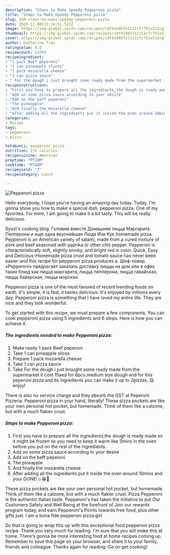 ```yaml
---
description: "Steps to Make Speedy Pepperoni pizza"
title: "Steps to Make Speedy Pepperoni pizza"
slug: 150-steps-to-make-speedy-pepperoni-pizza
date: 2020-11-06T22:34:51.522Z
image: https://img-global.cpcdn.com/recipes/c0f41605fe1111cf/751x532cq70/pepperoni-pizza-recipe-main-photo.jpg
thumbnail: https://img-global.cpcdn.com/recipes/c0f41605fe1111cf/751x532cq70/pepperoni-pizza-recipe-main-photo.jpg
cover: https://img-global.cpcdn.com/recipes/c0f41605fe1111cf/751x532cq70/pepperoni-pizza-recipe-main-photo.jpg
author: Katherine Tran
ratingvalue: 4.8
reviewcount: 14703
recipeingredient:
- "1 pack Beef peperoni"
- "1 can pineapple slices"
- "1 pack mozarella cheese"
- "1 can pizza sauce"
- " For the dough i just brought some ready made from the supermarket it cost 15aed for 6pcsmedium size dough and for this peperoni pizza and its ingredients you can make it up to 2pizzasenjoy"
recipeinstructions:
- "First you have to prepare all the ingredients,the dough is ready made so it might be frozen so you need to keep it warm like 3mins in the oven before you put on the rest of the ingredients.."
- "Add on some pizza sauce according to your desire"
- "Add on the beff peperoni"
- "The pineapple"
- "And finally the mozarella cheese"
- "After adding all the ingredients put it inside the oven around 10mins and your DONE!☺️😁🙂"
categories:
- Recipe
tags:
- pepperoni
- pizza

katakunci: pepperoni pizza 
nutrition: 274 calories
recipecuisine: American
preptime: "PT10M"
cooktime: "PT48M"
recipeyield: "3"
recipecategory: Lunch

---
```



![Pepperoni pizza](https://img-global.cpcdn.com/recipes/c0f41605fe1111cf/751x532cq70/pepperoni-pizza-recipe-main-photo.jpg)

Hello everybody, I hope you're having an amazing day today. Today, I'm gonna show you how to make a special dish, pepperoni pizza. One of my favorites. For mine, I am going to make it a bit tasty. This will be really delicious.

Syuzi&#39;s cooking blog. Готовим вместе Домашняя пицца Маргарита Пепперони и еще одна вкуснейшая Люда Изи Кук homemade pizza. Pepperoni is an American variety of salami, made from a cured mixture of pork and beef seasoned with paprika or other chili pepper. Pepperoni is characteristically soft, slightly smoky, and bright red in color. Quick, Easy and Delicious-Homemade pizza crust and tomato sauce has never been easier-and this recipe for pepperoni pizza produces a. Шеф-повар «Pepperoni» предлагает заказать доставку пиццы на дом или в офис таких блюд как пицца маргарита, пицца пепперони, пицца гавайская, пицца баварская, пицца морская.

Pepperoni pizza is one of the most favored of recent trending foods on earth. It's simple, it is fast, it tastes delicious. It's enjoyed by millions every day. Pepperoni pizza is something that I have loved my entire life. They are nice and they look wonderful.


To get started with this recipe, we must prepare a few components. You can cook pepperoni pizza using 5 ingredients and 6 steps. Here is how you can achieve it.

<!--inarticleads1-->

##### The ingredients needed to make Pepperoni pizza:

1. Make ready 1 pack Beef peperoni
1. Take 1 can pineapple slices
1. Prepare 1 pack mozarella cheese
1. Take 1 can pizza sauce
1. Take  For the dough i just brought some ready made from the supermarket it cost 15aed for 6pcs.medium size dough and for this peperoni pizza and its ingredients you can make it up to 2pizzas..😋enjoy!


There is also no service charge and they absorb the GST at Peperoni Pizzeria. Pepperoni pizza in your hand, literally! These pizza pockets are like your own personal hot pocket, but homemade. Think of them like a calzone, but with a much flakier crust. 

<!--inarticleads2-->

##### Steps to make Pepperoni pizza:

1. First you have to prepare all the ingredients,the dough is ready made so it might be frozen so you need to keep it warm like 3mins in the oven before you put on the rest of the ingredients..
1. Add on some pizza sauce according to your desire
1. Add on the beff peperoni
1. The pineapple
1. And finally the mozarella cheese
1. After adding all the ingredients put it inside the oven around 10mins and your DONE!☺️😁🙂


These pizza pockets are like your own personal hot pocket, but homemade. Think of them like a calzone, but with a much flakier crust. Pizza Pepperoni is the authentic Italian taste. Pepperoni&#39;s has taken the initiative to put Our Customers Safety and Well Being at the forefront of Join our rewards program today, and earn Pepperoni&#39;s Points towards free food, plus other gifts just. I am a bona fide pepperoni pizza girl. 

So that is going to wrap this up with this exceptional food pepperoni pizza recipe. Thank you very much for reading. I'm sure that you will make this at home. There's gonna be more interesting food at home recipes coming up. Remember to save this page on your browser, and share it to your family, friends and colleague. Thanks again for reading. Go on get cooking!
